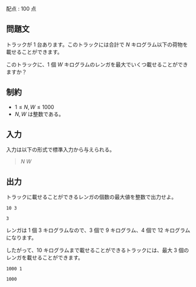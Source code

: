 配点 : $100$ 点

## 問題文

トラックが $1$ 台あります。このトラックには合計で $N$ キログラム以下の荷物を載せることができます。

このトラックに、$1$ 個 $W$ キログラムのレンガを最大でいくつ載せることができますか？

## 制約

- $1\leq N,W \leq 1000$
- $N,W$ は整数である。

## 入力

入力は以下の形式で標準入力から与えられる。

> $N$ $W$

## 出力

トラックに載せることができるレンガの個数の最大値を整数で出力せよ。

```input1
10 3
```

```output1
3
```

レンガは $1$ 個 $3$ キログラムなので、$3$ 個で $9$ キログラム、$4$ 個で $12$ キログラムになります。

したがって、$10$ キログラムまで載せることができるトラックには、最大 $3$ 個のレンガを載せることができます。

```input2
1000 1
```

```output2
1000
```